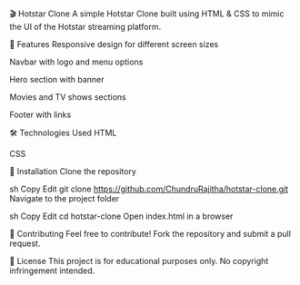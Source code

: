 🎬 Hotstar Clone
A simple Hotstar Clone built using HTML & CSS to mimic the UI of the Hotstar streaming platform.

🚀 Features
Responsive design for different screen sizes

Navbar with logo and menu options

Hero section with banner

Movies and TV shows sections

Footer with links

🛠️ Technologies Used
HTML

CSS

🔧 Installation
Clone the repository

sh
Copy
Edit
git clone https://github.com/ChundruRajitha/hotstar-clone.git
Navigate to the project folder

sh
Copy
Edit
cd hotstar-clone
Open index.html in a browser

🤝 Contributing
Feel free to contribute! Fork the repository and submit a pull request.

📜 License
This project is for educational purposes only. No copyright infringement intended.
